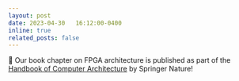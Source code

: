 ```yaml
---
layout: post
date: 2023-04-30   16:12:00-0400
inline: true
related_posts: false
---
```


📜 Our book chapter on FPGA architecture is published as part of the [Handbook of Computer Architecture](https://link.springer.com/referenceworkentry/10.1007/978-981-15-6401-7_49-1) by Springer Nature!